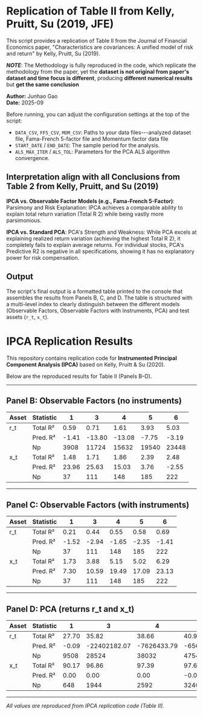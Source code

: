# Replication of Table II from Kelly, Pruitt, Su (2019, JFE)

This script provides a replication of Table II from the Journal of Financial Economics paper, "Characteristics are covariances: A unified model of risk and return" by Kelly, Pruitt, Su (2019).

***NOTE***: The Methodology is fully reproduced in the code, which replicate the methodology from the paper, yet the **dataset is not original from paper's dataset and time focus is different**, producing **different numerical results** but **get the same conclusion**

**Author:** Junhao Gao  
**Date:** 2025-09

Before running, you can adjust the configuration settings at the top of the script:
* `DATA_CSV`, `FF5_CSV`, `MOM_CSV`: Paths to your data files---analyzed dataset file, Fama-French 5-factor file and Momentum factor data file
* `START_DATE` / `END_DATE`: The sample period for the analysis.
* `ALS_MAX_ITER` / `ALS_TOL`: Parameters for the PCA ALS algorithm convergence.

## Interpretation align with all Conclusions from Table 2 from Kelly, Pruitt, and Su (2019)
**IPCA vs. Observable Factor Models (e.g., Fama-French 5-Factor)**:
Parsimony and Risk Explanation: IPCA achieves a comparable ability to explain total return variation (Total R 
2) while being vastly more parsimonious.

**IPCA vs. Standard PCA**:
PCA's Strength and Weakness: While PCA excels at explaining realized return variation (achieving the highest Total R 
2), it completely fails to explain average returns. For individual stocks, PCA's Predictive R2
is negative in all specifications, showing it has no explanatory power for risk compensation.

## Output

The script's final output is a formatted table printed to the console that assembles the results from Panels B, C, and D. The table is structured with a multi-level index to clearly distinguish between the different models (Observable Factors, Observable Factors with Instruments, PCA) and test assets (`r_t`, `x_t`).
# IPCA Replication Results

This repository contains replication code for **Instrumented Principal Component Analysis (IPCA)** based on Kelly, Pruitt & Su (2020).

Below are the reproduced results for Table II (Panels B–D).  

---

## Panel B: Observable Factors (no instruments)

| Asset | Statistic |    1   |    3    |    4    |    5    |    6    |
|-------|-----------|--------|---------|---------|---------|---------|
| r_t   | Total R²  |  0.59  |   0.71  |   1.61  |   3.93  |   5.03  |
|       | Pred. R²  | -1.41  | -13.80  | -13.08  |  -7.75  |  -3.19  |
|       | Np        | 3908   | 11724   | 15632   | 19540   | 23448   |
| x_t   | Total R²  |  1.48  |   1.71  |   1.86  |   2.39  |   2.48  |
|       | Pred. R²  | 23.96  |  25.63  |  15.03  |   3.76  |  -2.55  |
|       | Np        |   37   |   111   |   148   |   185   |   222   |

---

## Panel C: Observable Factors (with instruments)

| Asset | Statistic |   1   |   3   |   4   |   5   |   6   |
|-------|-----------|-------|-------|-------|-------|-------|
| r_t   | Total R²  | 0.21  | 0.44  | 0.55  | 0.58  | 0.69  |
|       | Pred. R²  | -1.52 | -2.94 | -1.65 | -2.35 | -1.41 |
|       | Np        |   37  |  111  |  148  |  185  |  222  |
| x_t   | Total R²  | 1.73  | 3.88  | 5.15  | 5.02  | 6.29  |
|       | Pred. R²  | 7.30  | 10.59 | 19.49 | 17.09 | 23.13 |
|       | Np        |   37  |  111  |  148  |  185  |  222  |

---

## Panel D: PCA (returns r_t and x_t)

| Asset | Statistic |    1    |    3    |    4    |    5    |    6    |    2    |
|-------|-----------|---------|---------|---------|---------|---------|---------|
| r_t   | Total R²  |  27.70  |  35.82  |  38.66  |  40.95  |  43.03  |  32.81  |
|       | Pred. R²  |  -0.09  | -22402182.07 | -7626433.79 | -65612349.19 | -16586366.17 | -3498204000.00 |
|       | Np        |  9508   | 28524   | 38032   | 47540   | 57048   | 19016  |
| x_t   | Total R²  |  90.17  |  96.86  |  97.39  |  97.68  |  98.16  |  95.28 |
|       | Pred. R²  |   0.00  |   0.00  |   0.00  |  -0.00  |  -0.00  |   0.00 |
|       | Np        |   648   |  1944   |  2592   |  3240   |  3888   |  1296  |

---

*All values are reproduced from IPCA replication code (Table II).*
